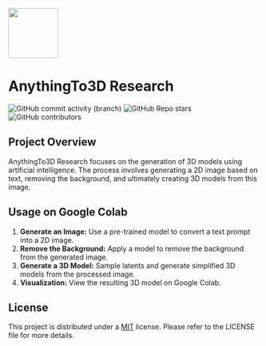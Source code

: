 <p>
  <img src="https://readme-typing-svg.demolab.com?font=Fira+Code&size=36&duration=1500&pause=1000&random=true&width=435&height=60&lines=AnythingTo3D%F0%9F%93%88" height="100">
</p>

# AnythingTo3D Research

![GitHub commit activity (branch)](https://img.shields.io/github/commit-activity/m/matteturtle09/point-e-research?style=flat-square)
![GitHub Repo stars](https://img.shields.io/github/stars/matteturtle09/point-e-research?style=flat-square)
![GitHub contributors](https://img.shields.io/github/contributors/matteturtle09/point-e-research?style=flat-square)

## Project Overview

AnythingTo3D Research focuses on the generation of 3D models using artificial intelligence. The process involves generating a 2D image based on text, removing the background, and ultimately creating 3D models from this image.

## Usage on Google Colab

1. **Generate an Image:** Use a pre-trained model to convert a text prompt into a 2D image.
2. **Remove the Background:** Apply a model to remove the background from the generated image.
3. **Generate a 3D Model:** Sample latents and generate simplified 3D models from the processed image.
4. **Visualization:** View the resulting 3D model on Google Colab.

## License

This project is distributed under a [MIT](./LICENSE) license. Please refer to the LICENSE file for more details.
